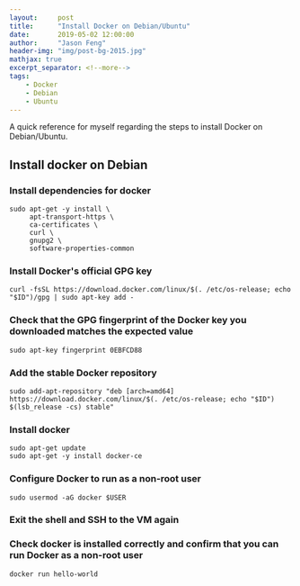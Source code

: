 ```yaml
---
layout:     post
title:      "Install Docker on Debian/Ubuntu"
date:       2019-05-02 12:00:00
author:     "Jason Feng"
header-img: "img/post-bg-2015.jpg"
mathjax: true
excerpt_separator: <!--more-->
tags:
    - Docker
    - Debian
    - Ubuntu
---
```


A quick reference for myself regarding the steps to install Docker on Debian/Ubuntu.

<!--more-->

## Install docker on Debian

### Install dependencies for docker
```
sudo apt-get -y install \
     apt-transport-https \
     ca-certificates \
     curl \
     gnupg2 \
     software-properties-common 
```
### Install Docker's official GPG key
```
curl -fsSL https://download.docker.com/linux/$(. /etc/os-release; echo "$ID")/gpg | sudo apt-key add -
```

### Check that the GPG fingerprint of the Docker key you downloaded matches the expected value
```
sudo apt-key fingerprint 0EBFCD88
```

### Add the stable Docker repository
```
sudo add-apt-repository "deb [arch=amd64] https://download.docker.com/linux/$(. /etc/os-release; echo "$ID")    $(lsb_release -cs) stable"
```

### Install docker
```
sudo apt-get update
sudo apt-get -y install docker-ce
```

### Configure Docker to run as a non-root user
```
sudo usermod -aG docker $USER
```

### Exit the shell and SSH to the VM again

### Check docker is installed correctly and confirm that you can run Docker as a non-root user
``` 
docker run hello-world
```